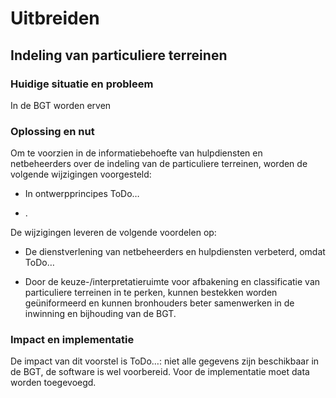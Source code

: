 Uitbreiden
==========

Indeling van particuliere terreinen
-----------------------------------

### Huidige situatie en probleem

In de BGT worden erven

### Oplossing en nut

Om te voorzien in de informatiebehoefte van hulpdiensten en netbeheerders over
de indeling van de particuliere terreinen, worden de volgende wijzigingen
voorgesteld:

-   In ontwerpprincipes ToDo…

-   .

De wijzigingen leveren de volgende voordelen op:

-   De dienstverlening van netbeheerders en hulpdiensten verbeterd, omdat ToDo…

-   Door de keuze-/interpretatieruimte voor afbakening en classificatie van
    particuliere terreinen in te perken, kunnen bestekken worden geüniformeerd
    en kunnen bronhouders beter samenwerken in de inwinning en bijhouding van de
    BGT.

### Impact en implementatie

De impact van dit voorstel is ToDo…: niet alle gegevens zijn beschikbaar in de
BGT, de software is wel voorbereid. Voor de implementatie moet data worden
toegevoegd.
